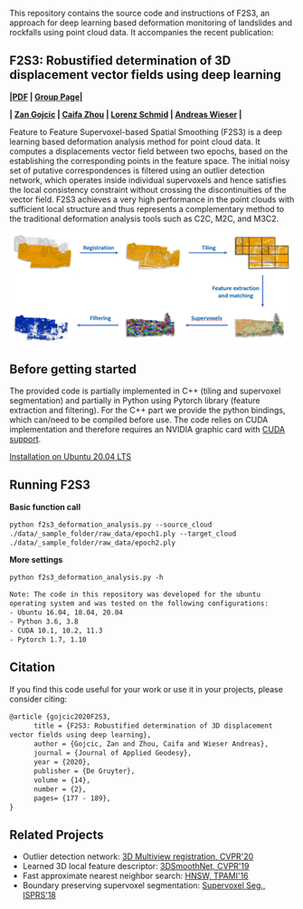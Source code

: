 This repository contains the source code and instructions of F2S3, an approach for deep learning based deformation monitoring of landslides and rockfalls using point cloud data. It accompanies the recent publication:

## F2S3: Robustified determination of 3D displacement vector fields using deep learning

**|[PDF](https://www.degruyter.com/view/journals/jag/14/2/article-p177.xml)  | [Group Page](https://gseg.igp.ethz.ch/)|**

**| [Zan Gojcic](https://zgojcic.github.io/) |
[Caifa Zhou](https://caifazhou.github.io/) |
[Lorenz Schmid](https://gseg.igp.ethz.ch/people/scientific-assistance/lorenz-schmid.html) |
 [Andreas Wieser](https://gseg.igp.ethz.ch/people/group-head/prof-dr--andreas-wieser.html) |**

Feature to Feature Supervoxel-based Spatial Smoothing (F2S3) is a deep learning based deformation analysis method for point cloud data. It computes a displacements vector field between two epochs, based on the establishing the corresponding points in the feature space. The initial noisy set of putative correspondences is filtered using an outlier detection network, which operates inside individual supervoxels and hence satisfies the local consistency constraint without crossing the discontinuities of the vector field. F2S3 achieves a very high performance in the point clouds with sufficient local structure and thus represents a complementary method to the traditional deformation analysis tools such as C2C, M2C, and M3C2.

![F2S3 pipeline](docs/assets/F2S3_pipeline.PNG?raw=true)

## Before getting started

The provided code is partially implemented in C++ (tiling and supervoxel segmentation) and partially in Python using Pytorch library (feature extraction and filtering). For the C++ part we provide the python bindings, which can/need to be compiled before use. The code relies on CUDA implementation and therefore requires an NVIDIA graphic card with [CUDA support](https://developer.nvidia.com/cuda-gpus).

[Installation on Ubuntu 20.04 LTS](docs/installation_ubuntu2004.md)

## Running F2S3

**Basic function call**

```shell
python f2s3_deformation_analysis.py --source_cloud ./data/_sample_folder/raw_data/epoch1.ply --target_cloud ./data/_sample_folder/raw_data/epoch2.ply
```

**More settings**
```shell
python f2s3_deformation_analysis.py -h
```

```shell 
Note: The code in this repository was developed for the ubuntu operating system and was tested on the following configurations:
- Ubuntu 16.04, 18.04, 20.04
- Python 3.6, 3.8
- CUDA 10.1, 10.2, 11.3
- Pytorch 1.7, 1.10
```

## Citation

If you find this code useful for your work or use it in your projects, please consider citing:

```shell
@article {gojcic2020F2S3,
      title = {F2S3: Robustified determination of 3D displacement vector fields using deep learning},
      author = {Gojcic, Zan and Zhou, Caifa and Wieser Andreas},
      journal = {Journal of Applied Geodesy},
      year = {2020},
      publisher = {De Gruyter},
      volume = {14},
      number = {2},
      pages= {177 - 189},
}
```

## Related Projects

- Outlier detection network: [3D Multiview registration, CVPR'20](https://github.com/zgojcic/3D_multiview_reg)
- Learned 3D local feature descriptor: [3DSmoothNet, CVPR'19](https://github.com/zgojcic/3DSmoothNet)
- Fast approximate nearest neighbor search: [HNSW, TPAMI'16](https://github.com/nmslib/hnswlib)
- Boundary preserving supervoxel segmentation: [Supervoxel Seg., ISPRS'18](https://github.com/yblin/Supervoxel-for-3D-point-clouds)
